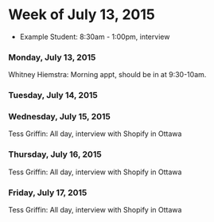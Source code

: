 # Week of July 13, 2015

* Example Student: 8:30am - 1:00pm, interview

### Monday, July 13, 2015
Whitney Hiemstra: Morning appt, should be in at 9:30-10am.
### Tuesday, July 14, 2015

### Wednesday, July 15, 2015
Tess Griffin: All day, interview with Shopify in Ottawa
### Thursday, July 16, 2015
Tess Griffin: All day, interview with Shopify in Ottawa
### Friday, July 17, 2015
Tess Griffin: All day, interview with Shopify in Ottawa
